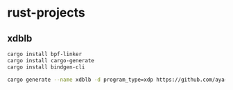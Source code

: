 # rust-projects

## xdblb
```bash
cargo install bpf-linker
cargo install cargo-generate
cargo install bindgen-cli

cargo generate --name xdblb -d program_type=xdp https://github.com/aya-rs/aya-template
```